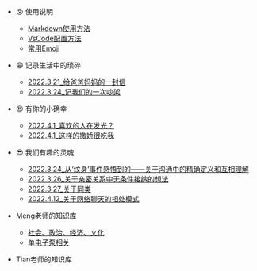 - 😵 使用说明

  - [Markdown使用方法](Tools/MarkdownKnowledge.md)
  - [VsCode配置方法](Tools/APPsInVScode.md)
  - [常用Emoji](Tools/Emoji.md)

- 😁 记录生活中的琐碎
  - [2022.3.21_给爸爸妈妈的一封信](DailyLife/Letter_ToMengLong'sParents.md)
  - [2022.3.24_记我们的一次吵架](DailyLife/Dairy_HaveABigFight)
- 😍 有你的小确幸
  - [2022.4.1_喜欢的人在发光？](SweetMoments/BlingBling)
  - [2022.4.1_这样的撒娇很吃我](SweetMoments/PrettilyCharmingMe)
- 😎 我们有趣的灵魂
  - [2022.3.24_从‘纹身’事件感悟到的——关于沟通中的精确定义和互相理解](Thoughts/Communication_DefinitionAndUnderstanding.md)
  - [2022.3.26_关于亲密关系中无条件接纳的想法](Thoughts/Thoughts_AboutAcceptanceOfLovers.md)
  - [2022.3.27_关于同类](Thoughts/Thoughts_AboutTheSameKind)
  - [2022.4.12_关于网络聊天的相处模式](/Thought/网络聊天相处模式/网络聊天相处模式.md)
- Meng老师的知识库
  - [社会、政治、经济、文化](SocietyEconomyPolicyCulture/README.md)
  - [单电子泵相关](SingleElctronPumpResearch/README.md)
- Tian老师的知识库
